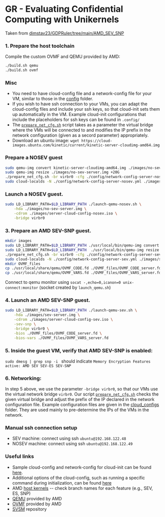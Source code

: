 # GR - Evaluating Confidential Computing with Unikernels

Taken from [dimstav23/GDPRuler/tree/main/AMD_SEV_SNP](https://github.com/dimstav23/GDPRuler/tree/main/AMD_SEV_SNP)

### 1. Prepare the host toolchain
Compile the custom OVMF and QEMU provided by AMD:

```bash
./build.sh qemu
./build.sh ovmf
```

### Misc

- You need to have cloud-config file and a network-config file for your VM, similar to those in the [config](.config/) folder.
- If you wish to have ssh connection to your VMs, you can adapt the cloud-config files and include your ssh keys, so that cloud-init sets them up automatically in the VM. Example cloud-init configurations that include the placeholders for ssh keys can be found in `.config/`
- The [`prepare_net_cfg.sh`](./prepare_net_cfg.sh) script takes as a parameter the virtual bridge where the VMs will be connected to and modifies the IP prefix in the network configuration (given as a secord parameter) appropriately.
- Download an ubuntu image: `wget https://cloud-images.ubuntu.com/kinetic/current/kinetic-server-cloudimg-amd64.img`

### Prepare a NOSEV guest

```bash
sudo qemu-img convert kinetic-server-cloudimg-amd64.img ./images/no-sev-server.img
sudo qemu-img resize ./images/no-sev-server.img +20G
./prepare_net_cfg.sh -br virbr0 -cfg ./config/network-config-server-nosev.yml
sudo cloud-localds -N ./config/network-config-server-nosev.yml ./images/server-cloud-config-nosev.iso ./config/cloud-config-server-nosev.yml
```
### Launch a NOSEV guest. 

```bash
sudo LD_LIBRARY_PATH=$LD_LIBRARY_PATH ./launch-qemu-nosev.sh \
    -hda ./images/no-sev-server.img \
    -cdrom ./images/server-cloud-config-nosev.iso \
    -bridge virbr0 
```

### 3. Prepare an AMD SEV-SNP guest.

```bash
mkdir images
sudo LD_LIBRARY_PATH=$LD_LIBRARY_PATH ./usr/local/bin/qemu-img convert kinetic-server-cloudimg-amd64.img ./images/sev-server.img
sudo LD_LIBRARY_PATH=$LD_LIBRARY_PATH  ./usr/local/bin/qemu-img resize ./images/sev-server.img +20G 
./prepare_net_cfg.sh -br virbr0 -cfg ./config/network-config-server-sev.yml
sudo cloud-localds -N ./config/network-config-server-sev.yml ./images/server-cloud-config-sev.iso ./config/cloud-config-server-sev.yml
mkdir OVMF_files
cp ./usr/local/share/qemu/OVMF_CODE.fd ./OVMF_files/OVMF_CODE_server.fd
cp ./usr/local/share/qemu/OVMF_VARS.fd ./OVMF_files/OVMF_VARS_server.fd
```

Connect to qemu monitor using `socat -,echo=0,icanon=0 unix-connect:monitor` (socket created by `launch_qemu.sh`)

### 4. Launch an AMD SEV-SNP guest. 
```bash
sudo LD_LIBRARY_PATH=$LD_LIBRARY_PATH ./launch-qemu-sev.sh \
    -hda ./images/sev-server.img \
    -cdrom ./images/server-cloud-config-sev.iso \
    -sev-snp \
    -bridge virbr0 \
    -bios ./OVMF_files/OVMF_CODE_server.fd \
    -bios-vars ./OVMF_files/OVMF_VARS_server.fd
```

### 5. Inside the guest VM, verify that AMD SEV-SNP is enabled:
`sudo dmesg | grep snp -i ` should indicate `Memory Encryption Features active: AMD SEV SEV-ES SEV-SNP`

### 6. Networking: 
In step 5 above, we use the parameter `-bridge virbr0`, so that our VMs use the virtual network bridge `virbr0`. 
Our script [`prepare_net_cfg.sh`](./prepare_net_cfg.sh) checks the given virtual bridge and adjust the prefix of the IP declared in the network configuration file. Example configuration files are given in the [cloud_configs](./cloud_configs/) folder. They are used mainly to pre-determine the IPs of the VMs in the network.

### Manual ssh connection setup
- SEV machine: connect using ssh `ubuntu@192.168.122.48`
- NOSEV machine: connect using ssh `ubuntu@192.168.122.49`

### Useful links
- Sample cloud-config and network-config for cloud-init can be found [here](https://gist.github.com/itzg/2577205f2036f787a2bd876ae458e18e).
- Additional options of the cloud-config, such as running a specific command during initialization, can be found [here](https://www.digitalocean.com/community/tutorials/how-to-use-cloud-config-for-your-initial-server-setup)
- AMD [host kernels](https://github.com/AMDESE/linux) -- check branch names for each feature (e.g., SEV, ES, SNP)
- [QEMU](https://github.com/AMDESE/qemu) provided by AMD
- [OVMF](https://github.com/AMDESE/ovmf) provided by AMD
- [SVSM](https://github.com/AMDESE/linux-svsm) repository
